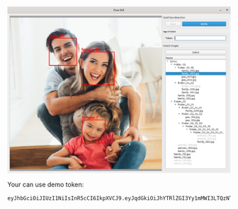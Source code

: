 ![Face GUI](https://github.com/artintexo/facedemo/blob/master/facedemo.png)

Your can use demo token:
```base64
eyJhbGciOiJIUzI1NiIsInR5cCI6IkpXVCJ9.eyJqdGkiOiJhYTRlZGI3Yy1mMWI3LTQzNTEtYTFmYi1iYzU1NjcwNzU1MjEiLCJzdWIiOjIwLCJpYXQiOjE1NjAyMzk4MzgsIm5iZiI6MTU2MDIzOTgzOCwidHlwZSI6ImFjY2VzcyIsImZyZXNoIjpmYWxzZX0.YrO8a_N5cahEX3BSRc_2WU_K3EHVe7cdEyagrfVb8Z4
```
